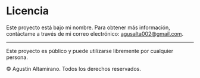 # Licencia

Este proyecto está bajo mi nombre. Para obtener más información, contáctame a través de mi correo electrónico: agusalta002@gmail.com.

---

Este proyecto es público y puede utilizarse libremente por cualquier persona.

© Agustín Altamirano. Todos los derechos reservados.
